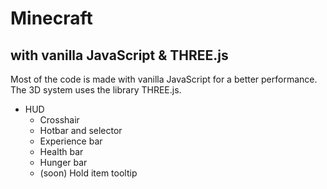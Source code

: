 # Minecraft
## with vanilla JavaScript & THREE.js

Most of the code is made with vanilla JavaScript for a better performance.  
The 3D system uses the library THREE.js.  

+ HUD
  + Crosshair
  + Hotbar and selector
  + Experience bar
  + Health bar
  + Hunger bar
  + (soon) Hold item tooltip
